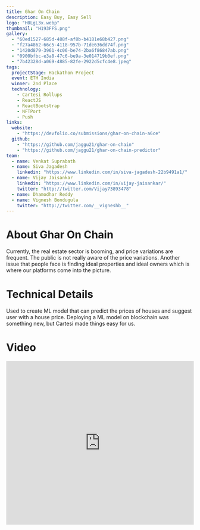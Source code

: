 ```yaml
---
title: Ghar On Chain
description: Easy Buy, Easy Sell
logo: "H0LgL3x.webp"
thumbnail: "H193FFS.png"
gallery:
  - "60ed1527-685d-488f-af8b-b4181e68b427.png"
  - "f27a4862-66c5-4118-957b-71de636dd74f.png"
  - "1420d879-3961-4c06-be74-2ba6f86847ab.png"
  - "0900bfbc-e3a8-47c6-be9a-3e014719b0ef.png"
  - "7b42328d-a069-4885-82fe-2922d5cfc4e8.jpeg"
tags:
  projectStage: Hackathon Project
  event: ETH India
  winner: 2nd Place
  technology:
    - Cartesi Rollups
    - ReactJS
    - ReactBootstrap
    - NFTPort
    - Push
links:
  website:
    - "https://devfolio.co/submissions/ghar-on-chain-a6ce"
  github:
    - "https://github.com/jaggu21/ghar-on-chain"
    - "https://github.com/jaggu21/ghar-on-chain-predictor"
team:
  - name: Venkat Suprabath
  - name: Siva Jagadesh
    linkedin: "https://www.linkedin.com/in/siva-jagadesh-22b9491a1/"
  - name: Vijay Jaisankar
    linkedin: "https://www.linkedin.com/in/vijay-jaisankar/"
    twitter: "http://twitter.com/Vijay73893478"
  - name: Dhamodhar Reddy
  - name: Vignesh Bondugula
    twitter: "http://twitter.com/__vigneshb__"
---
```


# About Ghar On Chain

Currently, the real estate sector is booming, and price variations are frequent. The public is not really aware of the price variations. Another issue that people face is finding ideal properties and ideal owners which is where our platforms come into the picture.

# Technical Details

Used to create ML model that can predict the prices of houses and suggest user with a house price. Deploying a ML model on blockchain was something new, but Cartesi made things easy for us.

# Video

<iframe width="100%" height="440" src="https://www.youtube.com/embed/TAY8jGe1Woc" title="YouTube video player" frameborder="0" allow="accelerometer; autoplay; clipboard-write; encrypted-media; gyroscope; picture-in-picture; web-share" allowfullscreen></iframe>
